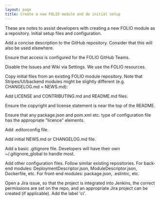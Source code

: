 ```yaml
---
layout: page
title: Create a new FOLIO module and do initial setup
---
```


These are notes to assist developers with creating a new FOLIO module as a repository.
Initial setup files and configuration.

Add a concise description to the GitHub repository. Consider that this will also be used elsewhere.

Ensure that access is configured for the FOLIO GitHub Teams.

Disable the Issues and Wiki via Settings. We use the FOLIO resources.

Copy initial files from an existing FOLIO module repository. Note that Stripes/UI/backend modules might be slightly different (e.g. CHANGELOG.md = NEWS.md):

Add LICENSE and CONTRIBUTING.md and README.md files.

Ensure the copyright and license statement is near the top of the README.

Ensure that any package.json and pom.xml etc. type of configuration file has the appropriate "licence" elements.

Add .editorconfig file.

Add initial NEWS.md or CHANGELOG.md file.

Add a basic .gitignore file. Developers will have their own ~/.gitignore_global to handle most.

Add other configuration files. Follow similar existing repositories.
For back-end modules: DeploymentDescriptor.json, ModuleDescriptor.json, Dockerfile, etc.
For front-end modules: package.json, .eslintrc, etc.

Open a Jira issue, so that the project is integrated into Jenkins, the correct permissions are set on the repo, and an appropriate Jira project can be created (if applicable). Add the label 'ci'.



